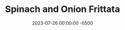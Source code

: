 ---
layout: post
title:  "Spinach and Onion Frittata"
date:   2023-07-26 00:00:00 -0500
categories:
- Recipes
- Breakfast
permalink: /recipes/frittata
image: /assets/Food/Breakfast/Frittata/frittata-cover.jpg
ing: frittata-ing
facts: frittata-facts
section1: 
start2: 
section2: 
start3: 
section3: 
start4: 
section4: 
start5: 
section5: 
Prep: 30
Rest: 
Cook: 30
Source1: https://www.acouplecooks.com/crustless-quiche-spinach/
Source2: 
whisk: https://s.samsungfood.com/fhF3w
tags: 
- eggs
- vegetable
- meal prep
- cheese
- chili
- hot sauce
Description: Along with my meal prep egg wraps, this is my other way of making multiple days worth of eggs at once. These are made in a very similar way, with a hidden ingredient to add some more protein. Customize this with any vegetables or spices that you desire.  Other meal prep egg recipes include my <a href="egg-wrap">Meal Prep Egg Wraps</a> and my <a href="scrambled-eggs">Long Weekend Scrambled Eggs</a>
Instructions: 
- Preheat oven to 375F and dice the onion small, and add the onion and defrosted spinach to a 10” cast iron pan over medium high heat with a spray of oil<br><br>

- Add in the hot sauce, garlic, and spices<br><br>

- Cook the vegetable mix for a few minutes, until the onions soften slightly<br><br>

- Meanwhile, crack the eggs in a large bowl and beat with a whisk. When fully beaten, add in the cottage cheese and mix until fully combined<br><br>

- When vegetable mix has reduced and onions are starting to go translucent, remove from the heat and add the salsa. Pour in the egg mixture, and mix with a spatula until the eggs and spinach are fully combined. This will take a few minutes of gentle mixing<br><br>

- Bake in the oven for 25-30 minutes., until the center is set and golden around the edges (at least 160F). Let rest for 15 minutes before slicing<br><br>

- Let cool on a cookie sheet. Can flash freeze<br>
- <br><center><img src="/assets/Food/Breakfast/Frittata/frittata-7.jpg" alt="" class="instruction-image"></center>
---